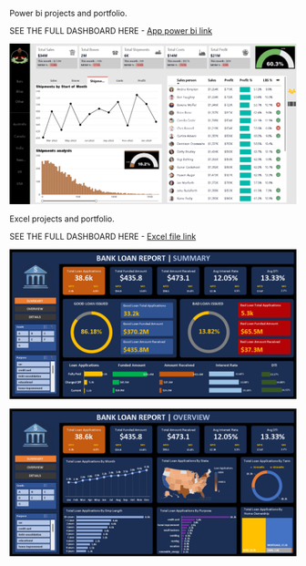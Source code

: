 Power bi projects and portfolio.

SEE THE FULL DASHBOARD HERE - [App power bi link](https://app.powerbi.com/view?r=eyJrIjoiMDZmM2FjZWMtMjk2NC00MDJhLTkxMjctZDI0NmExYjA2YTJjIiwidCI6IjJhN2VhNDYwLTBjYjMtNDkwOS04M2QwLTgyOTgyODZhODU3NiJ9)

![AWESOME CHOCOLATE DASHBOARD](Awesome_Chocolate_report.png)



Excel projects and portfolio.

SEE THE FULL DASHBOARD HERE - [Excel file link](https://1drv.ms/x/s!AtXFI5nL1G-qgme9Zy7OCveSmAKf?e=apFj4o)

![Bank_loan_report](Bank_loan_report.png)

![Bank_loan_report](Bank_loan_report2.png)
